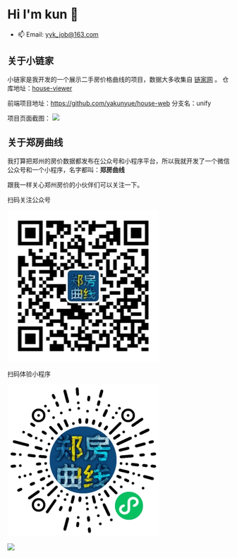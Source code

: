# Hi I'm kun 👋


- 📫 Email: yyk_job@163.com

## 关于小链家


小链家是我开发的一个展示二手房价格曲线的项目，数据大多收集自 [链家网](www.lianjia.com) 。
仓库地址：[house-viewer](https://github.com/yakunyue/house-viewer)

前端项目地址：https://github.com/yakunyue/house-web 分支名：unify

项目页面截图：
![](/房价概览.jpg)

## 关于郑房曲线

我打算把郑州的房价数据都发布在公众号和小程序平台，所以我就开发了一个微信公众号和一个小程序，名字都叫：**郑房曲线**

跟我一样关心郑州房价的小伙伴们可以关注一下。

扫码关注公众号

![](/gongzhonghao.jpg)

扫码体验小程序

![](/xiaochengxu.jpg)

[![](https://github-readme-stats.vercel.app/api?username=yueyakun2017)](https://blog.fengxiuge.top)

